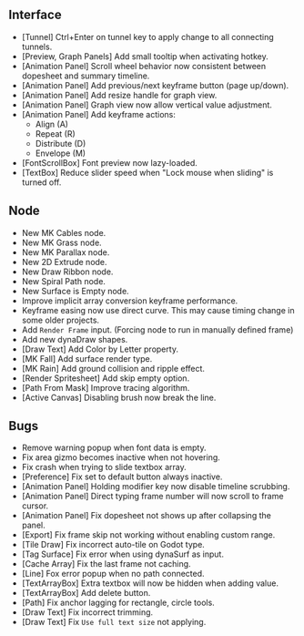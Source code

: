 ## Interface
- [Tunnel] Ctrl+Enter on tunnel key to apply change to all connecting tunnels.
- [Preview, Graph Panels] Add small tooltip when activating hotkey.
- [Animation Panel] Scroll wheel behavior now consistent between dopesheet and summary timeline.
- [Animation Panel] Add previous/next keyframe button (page up/down). 
- [Animation Panel] Add resize handle for graph view.
- [Animation Panel] Graph view now allow vertical value adjustment.
- [Animation Panel] Add keyframe actions: 
  - Align (A)
  - Repeat (R)
  - Distribute (D)
  - Envelope (M)
- [FontScrollBox] Font preview now lazy-loaded.
- [TextBox] Reduce slider speed when "Lock mouse when sliding" is turned off.


## Node
- New MK Cables node.
- New MK Grass node.
- New MK Parallax node.
- New 2D Extrude node.
- New Draw Ribbon node.
- New Spiral Path node.
- New Surface is Empty node.
- Improve implicit array conversion keyframe performance.
- Keyframe easing now use direct curve. This may cause timing change in some older projects.
- Add `Render Frame` input. (Forcing node to run in manually defined frame)
- Add new dynaDraw shapes.
- [Draw Text] Add Color by Letter property.
- [MK Fall] Add surface render type.
- [MK Rain] Add ground collision and ripple effect.
- [Render Spritesheet] Add skip empty option.
- [Path From Mask] Improve tracing algorithm.
- [Active Canvas] Disabling brush now break the line.

## Bugs
- Remove warning popup when font data is empty.
- Fix area gizmo becomes inactive when not hovering.
- Fix crash when trying to slide textbox array.
- [Preference] Fix set to default button always inactive.
- [Animation Panel] Holding modifier key now disable timeline scrubbing.
- [Animation Panel] Direct typing frame number will now scroll to frame cursor.
- [Animation Panel] Fix dopesheet not shows up after collapsing the panel.
- [Export] Fix frame skip not working without enabling custom range.
- [Tile Draw] Fix incorrect auto-tile on Godot type.
- [Tag Surface] Fix error when using dynaSurf as input.
- [Cache Array] Fix the last frame not caching.
- [Line] Fox error popup when no path connected.
- [TextArrayBox] Extra textbox will now be hidden when adding value.
- [TextArrayBox] Add delete button.
- [Path] Fix anchor lagging for rectangle, circle tools.
- [Draw Text] Fix incorrect trimming.
- [Draw Text] Fix `Use full text size` not applying.

